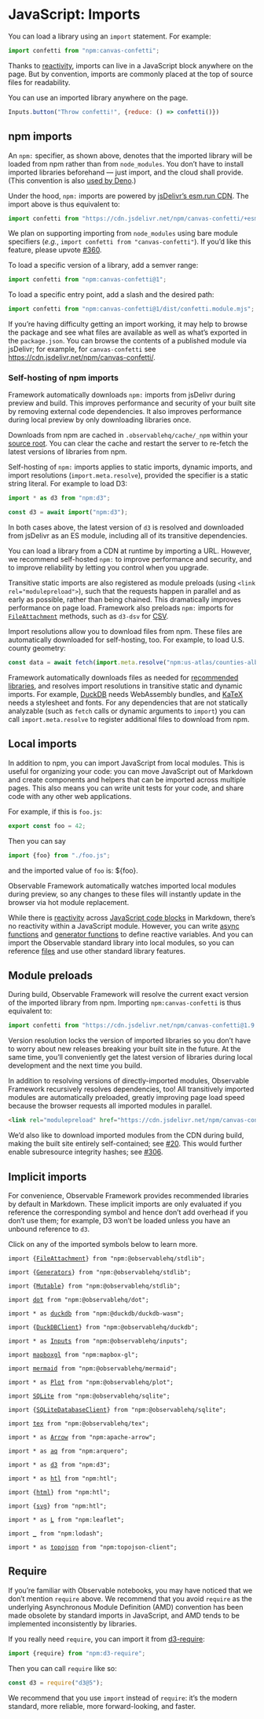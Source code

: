 # JavaScript: Imports

You can load a library using an `import` statement. For example:

```js echo
import confetti from "npm:canvas-confetti";
```

<div class="tip">Thanks to <a href="./reactivity">reactivity</a>, imports can live in a JavaScript block anywhere on the page. But by convention, imports are commonly placed at the top of source files for readability.</div>

You can use an imported library anywhere on the page.

```js echo
Inputs.button("Throw confetti!", {reduce: () => confetti()})
```

## npm imports

An `npm:` specifier, as shown above, denotes that the imported library will be loaded from npm rather than from `node_modules`. You don’t have to install imported libraries beforehand — just import, and the cloud shall provide. (This convention is also [used by Deno](https://docs.deno.com/runtime/manual/node/npm_specifiers).)

Under the hood, `npm:` imports are powered by [jsDelivr’s esm.run CDN](https://www.jsdelivr.com/esm). The import above is thus equivalent to:

```js run=false
import confetti from "https://cdn.jsdelivr.net/npm/canvas-confetti/+esm";
```

<div class="note">We plan on supporting importing from <code>node_modules</code> using bare module specifiers (<i>e.g.</i>, <code>import confetti from "canvas-confetti"</code>). If you’d like this feature, please upvote <a href="https://github.com/observablehq/framework/issues/360">#360</a>.</div>

To load a specific version of a library, add a semver range:

```js run=false
import confetti from "npm:canvas-confetti@1";
```

To load a specific entry point, add a slash and the desired path:

```js run=false
import confetti from "npm:canvas-confetti@1/dist/confetti.module.mjs";
```

If you’re having difficulty getting an import working, it may help to browse the package and see what files are available as well as what’s exported in the `package.json`. You can browse the contents of a published module via jsDelivr; for example, for `canvas-confetti` see <https://cdn.jsdelivr.net/npm/canvas-confetti/>.

### Self-hosting of npm imports

Framework automatically downloads `npm:` imports from jsDelivr during preview and build. This improves performance and security of your built site by removing external code dependencies. It also improves performance during local preview by only downloading libraries once.

Downloads from npm are cached in `.observablehq/cache/_npm` within your [source root](../config#root). You can clear the cache and restart the server to re-fetch the latest versions of libraries from npm.

Self-hosting of `npm:` imports applies to static imports, dynamic imports, and import resolutions (`import.meta.resolve`), provided the specifier is a static string literal. For example to load D3:

```js run=false
import * as d3 from "npm:d3";
```

```js run=false
const d3 = await import("npm:d3");
```

In both cases above, the latest version of `d3` is resolved and downloaded from jsDelivr as an ES module, including all of its transitive dependencies.

<div class="tip">You can load a library from a CDN at runtime by importing a URL. However, we recommend self-hosted <code>npm:</code> to improve performance and security, and to improve reliability by letting you control when you upgrade.</div>

Transitive static imports are also registered as module preloads (using `<link rel="modulepreload">`), such that the requests happen in parallel and as early as possible, rather than being chained. This dramatically improves performance on page load. Framework also preloads `npm:` imports for [`FileAttachment`](./files) methods, such as `d3-dsv` for [CSV](../lib/csv).

Import resolutions allow you to download files from npm. These files are automatically downloaded for self-hosting, too. For example, to load U.S. county geometry:

```js run=false
const data = await fetch(import.meta.resolve("npm:us-atlas/counties-albers-10m.json")).then((r) => r.json());
```

Framework automatically downloads files as needed for [recommended libraries](./imports#implicit-imports), and resolves import resolutions in transitive static and dynamic imports. For example, [DuckDB](../lib/duckdb) needs WebAssembly bundles, and [KaTeX](../lib/tex) needs a stylesheet and fonts. For any dependencies that are not statically analyzable (such as `fetch` calls or dynamic arguments to `import`) you can call `import.meta.resolve` to register additional files to download from npm.

## Local imports

In addition to npm, you can import JavaScript from local modules. This is useful for organizing your code: you can move JavaScript out of Markdown and create components and helpers that can be imported across multiple pages. This also means you can write unit tests for your code, and share code with any other web applications.

For example, if this is `foo.js`:

```js run=false
export const foo = 42;
```

Then you can say

```js echo
import {foo} from "./foo.js";
```

and the imported value of `foo` is: ${foo}.

Observable Framework automatically watches imported local modules during preview, so any changes to these files will instantly update in the browser via hot module replacement.

<div class="note">While there is <a href="./reactivity">reactivity</a> across <a href="../javascript">JavaScript code blocks</a> in Markdown, there’s no reactivity within a JavaScript module. However, you can write <a href="./promises">async functions</a> and <a href="./generators">generator functions</a> to define reactive variables. And you can import the Observable standard library into local modules, so you can reference <a href="./files">files</a> and use other standard library features.</div>

## Module preloads

During build, Observable Framework will resolve the current exact version of the imported library from npm. Importing `npm:canvas-confetti` is thus equivalent to:

```js run=false
import confetti from "https://cdn.jsdelivr.net/npm/canvas-confetti@1.9.2/+esm";
```

Version resolution locks the version of imported libraries so you don’t have to worry about new releases breaking your built site in the future. At the same time, you’ll conveniently get the latest version of libraries during local development and the next time you build.

In addition to resolving versions of directly-imported modules, Observable Framework recursively resolves dependencies, too! All transitively imported modules are automatically preloaded, greatly improving page load speed because the browser requests all imported modules in parallel.

```html run=false
<link rel="modulepreload" href="https://cdn.jsdelivr.net/npm/canvas-confetti@1.9.2/+esm">
```

<div class="note">We’d also like to download imported modules from the CDN during build, making the built site entirely self-contained; see <a href="https://github.com/observablehq/framework/issues/20">#20</a>. This would further enable subresource integrity hashes; see <a href="https://github.com/observablehq/framework/issues/306">#306</a>.</div>

## Implicit imports

For convenience, Observable Framework provides recommended libraries by default in Markdown. These implicit imports are only evaluated if you reference the corresponding symbol and hence don’t add overhead if you don’t use them; for example, D3 won’t be loaded unless you have an unbound reference to `d3`.

Click on any of the imported symbols below to learn more.

<pre><code class="language-js">import {<a href="./files">FileAttachment</a>} from "npm:@observablehq/stdlib";</code></pre>
<pre><code class="language-js">import {<a href="./generators">Generators</a>} from "npm:@observablehq/stdlib";</code></pre>
<pre><code class="language-js">import {<a href="./mutables">Mutable</a>} from "npm:@observablehq/stdlib";</code></pre>
<pre><code class="language-js">import <a href="../lib/dot">dot</a> from "npm:@observablehq/dot";</code></pre>
<pre><code class="language-js">import * as <a href="../lib/duckdb">duckdb</a> from "npm:@duckdb/duckdb-wasm";</code></pre>
<pre><code class="language-js">import {<a href="../lib/duckdb">DuckDBClient</a>} from "npm:@observablehq/duckdb";</code></pre>
<pre><code class="language-js">import * as <a href="../lib/inputs">Inputs</a> from "npm:@observablehq/inputs";</code></pre>
<pre><code class="language-js">import <a href="../lib/mapbox-gl">mapboxgl</a> from "npm:mapbox-gl";</code></pre>
<pre><code class="language-js">import <a href="../lib/mermaid">mermaid</a> from "npm:@observablehq/mermaid";</code></pre>
<pre><code class="language-js">import * as <a href="../lib/plot">Plot</a> from "npm:@observablehq/plot";</code></pre>
<pre><code class="language-js">import <a href="../lib/sqlite">SQLite</a> from "npm:@observablehq/sqlite";</code></pre>
<pre><code class="language-js">import {<a href="../lib/sqlite">SQLiteDatabaseClient</a>} from "npm:@observablehq/sqlite";</code></pre>
<pre><code class="language-js">import <a href="../lib/tex">tex</a> from "npm:@observablehq/tex";</code></pre>
<pre><code class="language-js">import * as <a href="../lib/arrow">Arrow</a> from "npm:apache-arrow";</code></pre>
<pre><code class="language-js">import * as <a href="../lib/arquero">aq</a> from "npm:arquero";</code></pre>
<pre><code class="language-js">import * as <a href="../lib/d3">d3</a> from "npm:d3";</code></pre>
<pre><code class="language-js">import * as <a href="../lib/htl">htl</a> from "npm:htl";</code></pre>
<pre><code class="language-js">import {<a href="../lib/htl">html</a>} from "npm:htl";</code></pre>
<pre><code class="language-js">import {<a href="../lib/htl">svg</a>} from "npm:htl";</code></pre>
<pre><code class="language-js">import * as <a href="../lib/leaflet">L</a> from "npm:leaflet";</code></pre>
<pre><code class="language-js">import <a href="../lib/lodash">_</a> from "npm:lodash";</code></pre>
<pre><code class="language-js">import * as <a href="../lib/topojson">topojson</a> from "npm:topojson-client";</code></pre>

## Require

If you’re familiar with Observable notebooks, you may have noticed that we don’t mention `require` above. We recommend that you avoid `require` as the underlying Asynchronous Module Definition (AMD) convention has been made obsolete by standard imports in JavaScript, and AMD tends to be implemented inconsistently by libraries.

If you really need `require`, you can import it from [d3-require](https://github.com/d3/d3-require):

```js run=false
import {require} from "npm:d3-require";
```

Then you can call `require` like so:

```js run=false
const d3 = require("d3@5");
```

<div class="tip">We recommend that you use <code>import</code> instead of <code>require</code>: it’s the modern standard, more reliable, more forward-looking, and faster.</div>
